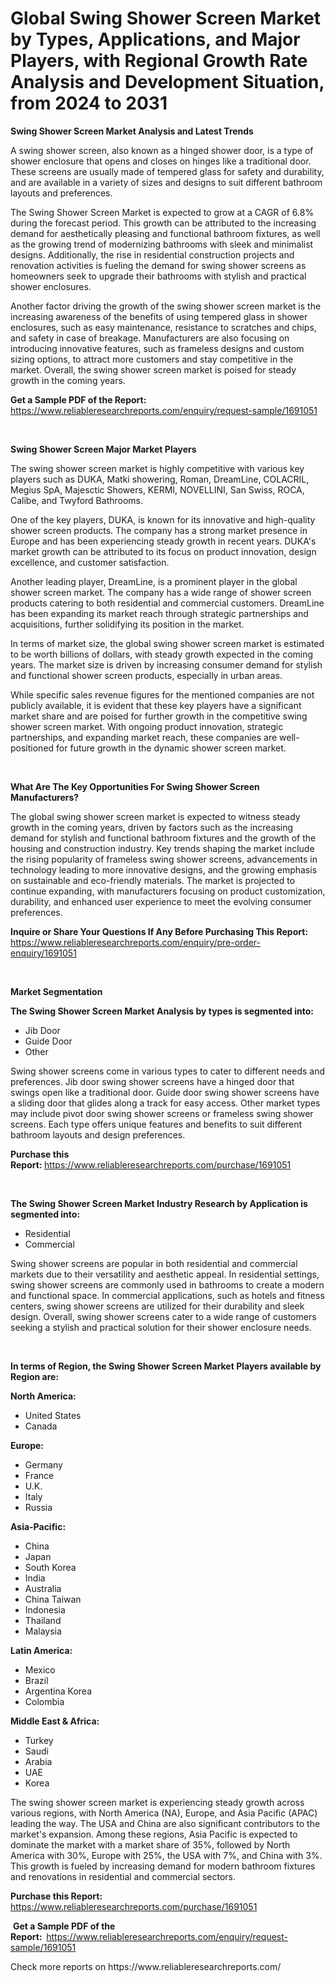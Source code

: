 <p><h1>Global Swing Shower Screen Market by Types, Applications, and Major Players, with Regional Growth Rate Analysis and Development Situation, from 2024 to 2031</h1></p><p><strong>Swing Shower Screen Market Analysis and Latest Trends</strong></p>
<p><p>A swing shower screen, also known as a hinged shower door, is a type of shower enclosure that opens and closes on hinges like a traditional door. These screens are usually made of tempered glass for safety and durability, and are available in a variety of sizes and designs to suit different bathroom layouts and preferences.</p><p>The Swing Shower Screen Market is expected to grow at a CAGR of 6.8% during the forecast period. This growth can be attributed to the increasing demand for aesthetically pleasing and functional bathroom fixtures, as well as the growing trend of modernizing bathrooms with sleek and minimalist designs. Additionally, the rise in residential construction projects and renovation activities is fueling the demand for swing shower screens as homeowners seek to upgrade their bathrooms with stylish and practical shower enclosures.</p><p>Another factor driving the growth of the swing shower screen market is the increasing awareness of the benefits of using tempered glass in shower enclosures, such as easy maintenance, resistance to scratches and chips, and safety in case of breakage. Manufacturers are also focusing on introducing innovative features, such as frameless designs and custom sizing options, to attract more customers and stay competitive in the market. Overall, the swing shower screen market is poised for steady growth in the coming years.</p></p>
<p><strong>Get a Sample PDF of the Report:&nbsp;</strong> <a href="https://www.reliableresearchreports.com/enquiry/request-sample/1691051">https://www.reliableresearchreports.com/enquiry/request-sample/1691051</a></p>
<p>&nbsp;</p>
<p><strong>Swing Shower Screen Major Market Players</strong></p>
<p><p>The swing shower screen market is highly competitive with various key players such as DUKA, Matki showering, Roman, DreamLine, COLACRIL, Megius SpA, Majesctic Showers, KERMI, NOVELLINI, San Swiss, ROCA, Calibe, and Twyford Bathrooms.</p><p>One of the key players, DUKA, is known for its innovative and high-quality shower screen products. The company has a strong market presence in Europe and has been experiencing steady growth in recent years. DUKA's market growth can be attributed to its focus on product innovation, design excellence, and customer satisfaction.</p><p>Another leading player, DreamLine, is a prominent player in the global shower screen market. The company has a wide range of shower screen products catering to both residential and commercial customers. DreamLine has been expanding its market reach through strategic partnerships and acquisitions, further solidifying its position in the market.</p><p>In terms of market size, the global swing shower screen market is estimated to be worth billions of dollars, with steady growth expected in the coming years. The market size is driven by increasing consumer demand for stylish and functional shower screen products, especially in urban areas.</p><p>While specific sales revenue figures for the mentioned companies are not publicly available, it is evident that these key players have a significant market share and are poised for further growth in the competitive swing shower screen market. With ongoing product innovation, strategic partnerships, and expanding market reach, these companies are well-positioned for future growth in the dynamic shower screen market.</p></p>
<p>&nbsp;</p>
<p><strong>What Are The Key Opportunities For Swing Shower Screen Manufacturers?</strong></p>
<p><p>The global swing shower screen market is expected to witness steady growth in the coming years, driven by factors such as the increasing demand for stylish and functional bathroom fixtures and the growth of the housing and construction industry. Key trends shaping the market include the rising popularity of frameless swing shower screens, advancements in technology leading to more innovative designs, and the growing emphasis on sustainable and eco-friendly materials. The market is projected to continue expanding, with manufacturers focusing on product customization, durability, and enhanced user experience to meet the evolving consumer preferences.</p></p>
<p><strong>Inquire or Share Your Questions If Any Before Purchasing This Report:</strong> <a href="https://www.reliableresearchreports.com/enquiry/pre-order-enquiry/1691051">https://www.reliableresearchreports.com/enquiry/pre-order-enquiry/1691051</a></p>
<p>&nbsp;</p>
<p><strong>Market Segmentation</strong></p>
<p><strong>The Swing Shower Screen Market Analysis by types is segmented into:</strong></p>
<p><ul><li>Jib Door</li><li>Guide Door</li><li>Other</li></ul></p>
<p><p>Swing shower screens come in various types to cater to different needs and preferences. Jib door swing shower screens have a hinged door that swings open like a traditional door. Guide door swing shower screens have a sliding door that glides along a track for easy access. Other market types may include pivot door swing shower screens or frameless swing shower screens. Each type offers unique features and benefits to suit different bathroom layouts and design preferences.</p></p>
<p><strong>Purchase this Report:&nbsp;</strong><a href="https://www.reliableresearchreports.com/purchase/1691051">https://www.reliableresearchreports.com/purchase/1691051</a></p>
<p>&nbsp;</p>
<p><strong>The Swing Shower Screen Market Industry Research by Application is segmented into:</strong></p>
<p><ul><li>Residential</li><li>Commercial</li></ul></p>
<p><p>Swing shower screens are popular in both residential and commercial markets due to their versatility and aesthetic appeal. In residential settings, swing shower screens are commonly used in bathrooms to create a modern and functional space. In commercial applications, such as hotels and fitness centers, swing shower screens are utilized for their durability and sleek design. Overall, swing shower screens cater to a wide range of customers seeking a stylish and practical solution for their shower enclosure needs.</p></p>
<p>&nbsp;</p>
<p><strong>In terms of Region, the Swing Shower Screen Market Players available by Region are:</strong></p>
<p>
    <p> <strong> North America: </strong>
        <ul>
            <li>United States</li>
            <li>Canada</li>
        </ul>
        </p> 
    <p> <strong> Europe: </strong>
        <ul>
            <li>Germany</li>
            <li>France</li>
            <li>U.K.</li>
            <li>Italy</li>
            <li>Russia</li>
        </ul>
        </p> 
    <p> <strong> Asia-Pacific: </strong>
        <ul>
            <li>China</li>
            <li>Japan</li>
            <li>South Korea</li>
            <li>India</li>
            <li>Australia</li>
            <li>China Taiwan</li>
            <li>Indonesia</li>
            <li>Thailand</li>
            <li>Malaysia</li>
        </ul>
        </p> 
    <p> <strong> Latin America: </strong>
        <ul>
            <li>Mexico</li>
            <li>Brazil</li>
            <li>Argentina Korea</li>
            <li>Colombia</li>
        </ul>
        </p> 
    <p> <strong> Middle East & Africa: </strong>
        <ul>
            <li>Turkey</li>
            <li>Saudi</li>
            <li>Arabia</li>
            <li>UAE</li>
            <li>Korea</li>
        </ul>
    </p>
    </p>
<p><p>The swing shower screen market is experiencing steady growth across various regions, with North America (NA), Europe, and Asia Pacific (APAC) leading the way. The USA and China are also significant contributors to the market's expansion. Among these regions, Asia Pacific is expected to dominate the market with a market share of 35%, followed by North America with 30%, Europe with 25%, the USA with 7%, and China with 3%. This growth is fueled by increasing demand for modern bathroom fixtures and renovations in residential and commercial sectors.</p></p>
<p><strong>Purchase this Report: </strong><a href="https://www.reliableresearchreports.com/purchase/1691051">https://www.reliableresearchreports.com/purchase/1691051</a></p>
<p>&nbsp;<strong>Get a Sample PDF of the Report:&nbsp;&nbsp;</strong><a href="https://www.reliableresearchreports.com/enquiry/request-sample/1691051">https://www.reliableresearchreports.com/enquiry/request-sample/1691051</a></p>
<p><strong></strong></p>
<p>Check more reports on https://www.reliableresearchreports.com/</p>